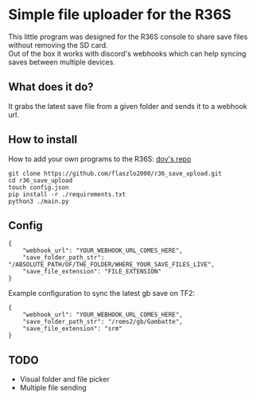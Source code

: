 # Simple file uploader for the R36S

This little program was designed for the R36S console to share save files without removing the SD card.  
Out of the box it works with discord's webhooks which can help syncing saves between multiple devices.

## What does it do?
It grabs the latest save file from a given folder and sends it to a webhook url.

## How to install
How to add your own programs to the R36S: [dov's repo](https://github.com/dov/r36s-programming)  

```
git clone https://github.com/flaszlo2000/r36_save_upload.git  
cd r36_save_upload  
touch config.json  
pip install -r ./requirements.txt  
python3 ./main.py
```

## Config
```
{
    "webhook_url": "YOUR_WEBHOOK_URL_COMES_HERE",
    "save_folder_path_str": "/ABSOLUTE_PATH/OF/THE_FOLDER/WHERE_YOUR_SAVE_FILES_LIVE",
    "save_file_extension": "FILE_EXTENSION"
}
```

Example configuration to sync the latest gb save on TF2:

```
{
    "webhook_url": "YOUR_WEBHOOK_URL_COMES_HERE",
    "save_folder_path_str": "/roms2/gb/Gambatte",
    "save_file_extension": "srm"
}
```

## TODO
- Visual folder and file picker
- Multiple file sending
